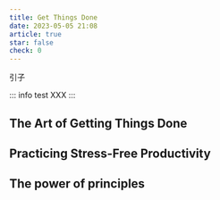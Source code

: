 ```yaml
---
title: Get Things Done
date: 2023-05-05 21:08
article: true
star: false
check: 0
---
```


引子

::: info test
XXX
:::

## The Art of Getting Things Done


## Practicing Stress-Free Productivity

## The power of principles
